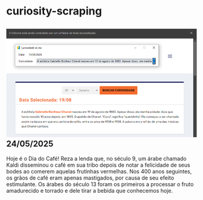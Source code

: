 # curiosity-scraping
![Budget](./execucao.png)
24/05/2025
-
Hoje é o Dia do Café! Reza a lenda que, no século 9, um árabe chamado Kaldi disseminou o café em sua tribo depois de notar a felicidade de seus bodes ao comerem aquelas frutinhas vermelhas. Nos 400 anos seguintes, os grãos de café eram apenas mastigados, por causa de seu efeito estimulante. Os árabes do século 13 foram os primeiros a processar o fruto amadurecido e torrado e dele tirar a bebida que conhecemos hoje.
